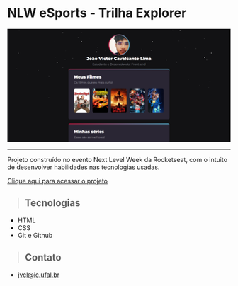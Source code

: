 # NLW eSports - Trilha Explorer

![preview](./.github/preview.png)

<hr>

Projeto construído no evento Next Level Week da Rocketseat, com o intuito de desenvolver habilidades nas tecnologias usadas.

[Clique aqui para acessar o projeto](https://jvictor-7.github.io/nlw-esports-explorer/)

> ## Tecnologias

- HTML
- CSS
- Git e Github

> ## Contato

- jvcl@ic.ufal.br